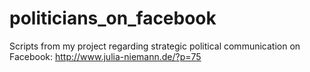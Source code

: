 # politicians_on_facebook
Scripts from my project regarding strategic political communication on Facebook: http://www.julia-niemann.de/?p=75

